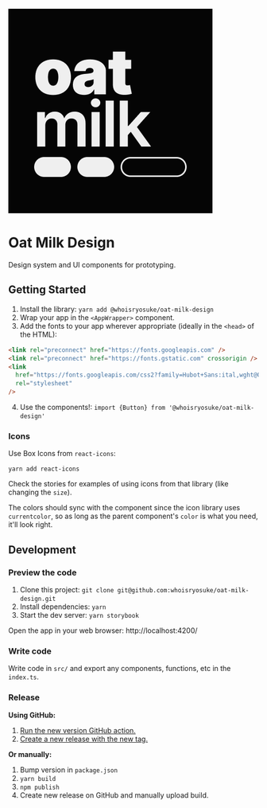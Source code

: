 ![Oat Milk Design logo](/docs/branding/White%20on%20Black%20BG.png)

# Oat Milk Design

Design system and UI components for prototyping.

## Getting Started

1. Install the library: `yarn add @whoisryosuke/oat-milk-design`
2. Wrap your app in the `<AppWrapper>` component.
3. Add the fonts to your app wherever appropriate (ideally in the `<head>` of the HTML):

```html
<link rel="preconnect" href="https://fonts.googleapis.com" />
<link rel="preconnect" href="https://fonts.gstatic.com" crossorigin />
<link
  href="https://fonts.googleapis.com/css2?family=Hubot+Sans:ital,wght@0,200..900;1,200..900&family=Inter+Tight:ital,wght@0,600;1,600&display=swap"
  rel="stylesheet"
/>
```

4. Use the components!: `import {Button} from '@whoisryosuke/oat-milk-design'`

### Icons

Use Box Icons from `react-icons`:

```shell
yarn add react-icons
```

Check the stories for examples of using icons from that library (like changing the `size`).

The colors should sync with the component since the icon library uses `currentcolor`, so as long as the parent component's `color` is what you need, it'll look right.

## Development

### Preview the code

1. Clone this project: `git clone git@github.com:whoisryosuke/oat-milk-design.git`
1. Install dependencies: `yarn`
1. Start the dev server: `yarn storybook`

Open the app in your web browser: http://localhost:4200/

### Write code

Write code in `src/` and export any components, functions, etc in the `index.ts`.

### Release

**Using GitHub:**

1. [Run the new version GitHub action.](https://github.com/whoisryosuke/oat-milk-design/actions/workflows/generate-version-tag.yml)
1. [Create a new release with the new tag.](https://github.com/whoisryosuke/oat-milk-design/releases/new)

**Or manually:**

1. Bump version in `package.json`
1. `yarn build`
1. `npm publish`
1. Create new release on GitHub and manually upload build.
